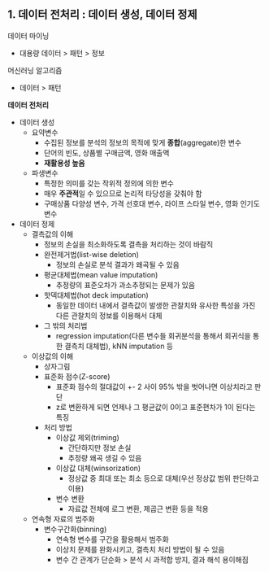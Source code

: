 ## 1. 데이터 전처리 : 데이터 생성, 데이터 정제



데이터 마이닝

- 대용량 데이터 > 패턴 > 정보



머신러닝 알고리즘

- 데이터 > 패턴



**데이터 전처리**

- 데이터 생성
  - 요약변수
    - 수집된 정보를 분석의 정보의 목적에 맞게 **종합**(aggregate)한 변수
    - 단어의 빈도, 상품별 구매금액, 영화 매출액
    - **재활용성 높음**
  - 파생변수
    - 특정한 의미를 갖는 작위적 정의에 의한 변수
    - 매우 **주관적**일 수 있으므로 논리적 타당성을 갖춰야 함
    - 구매상품 다양성 변수, 가격 선호대 변수, 라이프 스타일 변수, 영화 인기도 변수
- 데이터 정제
  - 결측값의 이해
    - 정보의 손실을 최소화하도록 결측을 처리하는 것이 바람직
    - 완전제거법(list-wise deletion)
      - 정보의 손실로 분석 결과가 왜곡될 수 있음
    - 평균대체법(mean value imputation)
      - 추정량의 표준오차가 과소추정되는 문제가 있음
    - 핫덱대체법(hot deck imputation)
      - 동일한 데이터 내에서 결측값이 발생한 관찰치와 유사한 특성을 가진 다른 관찰치의 정보를 이용해서 대체
    - 그 밖의 처리법
      - regression imputation(다른 변수들 회귀분석을 통해서 회귀식을 통한 결측치 대체법), kNN imputation 등
  - 이상값의 이해
    - 상자그림
    - 표준화 점수(Z-score)
      - 표준화 점수의 절대값이 +- 2 사이 95% 밖을 벗어나면 이상치라고 판단
      - z로 변환하게 되면 언제나 그 평균값이 0이고 표준편차가 1이 된다는 특징
    - 처리 방법
      - 이상값 제외(triming)
        - 간단하지만 정보 손실
        - 추정량 왜곡 생길 수 있음
      - 이상값 대체(winsorization)
        - 정상값 중 최대 또는 최소 등으로 대체(우선 정상값 범위 판단하고 이용)
      - 변수 변환
        - 자료값 전체에 로그 변환, 제곱근 변환 등을 적용
  - 연속형 자료의 범주화
    - 변수구간화(binning)
      - 연속형 변수를 구간을 활용해서 범주화
      - 이상치 문제를 완화시키고, 결측치 처리 방법이 될 수 있음
      - 변수 간 관계가 단순화 > 분석 시 과적합 방지, 결과 해석 용이해짐